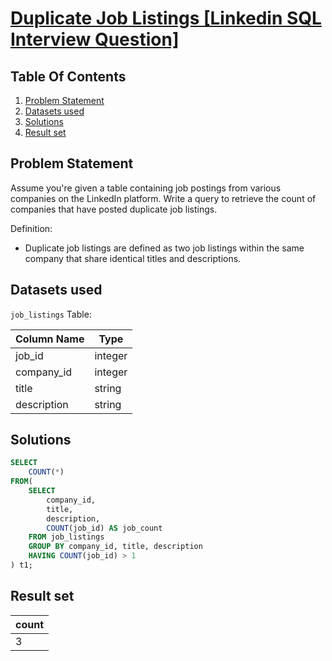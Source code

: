 # [Duplicate Job Listings [Linkedin SQL Interview Question]](https://datalemur.com/questions/duplicate-job-listings)

## Table Of Contents
1. [Problem Statement](#problem-statement)
2. [Datasets used](#datasets-used)
3. [Solutions](#solutions)
4. [Result set](#result-set)

## Problem Statement

Assume you're given a table containing job postings from various companies on the LinkedIn platform. Write a query to retrieve the count of companies that have posted duplicate job listings.

Definition:

- Duplicate job listings are defined as two job listings within the same company that share identical titles and descriptions.

## Datasets used

```job_listings``` Table:

|  Column Name  | Type          |
| ------------- | ------------- |
| job_id | integer |
| company_id | integer |
| title | string |
| description | string |

## Solutions

```sql
SELECT 
    COUNT(*) 
FROM(
    SELECT 
        company_id, 
        title, 
        description, 
        COUNT(job_id) AS job_count
    FROM job_listings
    GROUP BY company_id, title, description
    HAVING COUNT(job_id) > 1
) t1;
```

## Result set

| count |
| ------------ |
| 3 |